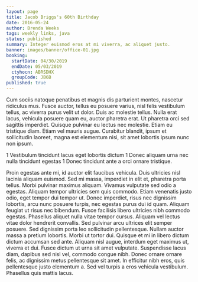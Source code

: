 ```yaml
---
layout: page
title: Jacob Briggs's 60th Birthday
date: 2016-05-24
author: Brenda Weeks
tags: weekly links, java
status: published
summary: Integer euismod eros at mi viverra, ac aliquet justo.
banner: images/banner/office-01.jpg
booking:
  startDate: 04/30/2019
  endDate: 05/03/2019
  ctyhocn: ABRSDHX
  groupCode: JB6B
published: true
---
```

Cum sociis natoque penatibus et magnis dis parturient montes, nascetur ridiculus mus. Fusce auctor, tellus eu posuere varius, nisl felis vestibulum tellus, ac viverra purus velit ut dolor. Duis ac molestie tellus. Nulla erat lacus, vehicula posuere quam eu, auctor pharetra erat. Ut pharetra orci sed sagittis imperdiet. Quisque pulvinar eu lectus nec molestie. Etiam eu tristique diam. Etiam vel mauris augue. Curabitur blandit, ipsum et sollicitudin laoreet, magna est elementum nisi, sit amet lobortis ipsum nunc non ipsum.

1 Vestibulum tincidunt lacus eget lobortis dictum
1 Donec aliquam urna nec nulla tincidunt egestas
1 Donec tincidunt ante a orci ornare tristique.

Proin egestas ante mi, id auctor elit faucibus vehicula. Duis ultricies nisl lacinia aliquam euismod. Sed mi massa, imperdiet in elit et, pharetra porta tellus. Morbi pulvinar maximus aliquam. Vivamus vulputate sed odio a egestas. Aliquam tempor ultricies sem quis commodo. Etiam venenatis justo odio, eget tempor dui tempor ut. Donec imperdiet, risus nec dignissim lobortis, arcu nunc posuere turpis, nec egestas purus dui id quam. Aliquam feugiat ut risus nec bibendum. Fusce facilisis libero ultricies nibh commodo egestas. Phasellus aliquet nulla vitae tempor cursus. Aliquam vel lectus vitae dolor hendrerit convallis. Sed pulvinar arcu ultrices elit semper posuere. Sed dignissim porta leo sollicitudin pellentesque. Nullam auctor massa a pretium lobortis.
Morbi ut tortor dui. Quisque et mi in libero dictum dictum accumsan sed ante. Aliquam nisl augue, interdum eget maximus ut, viverra et dui. Fusce dictum ut urna sit amet vulputate. Suspendisse lacus diam, dapibus sed nisl vel, commodo congue nibh. Donec ornare ornare felis, ac dignissim metus pellentesque sit amet. In efficitur nibh eros, quis pellentesque justo elementum a. Sed vel turpis a eros vehicula vestibulum. Phasellus quis mattis lacus.
